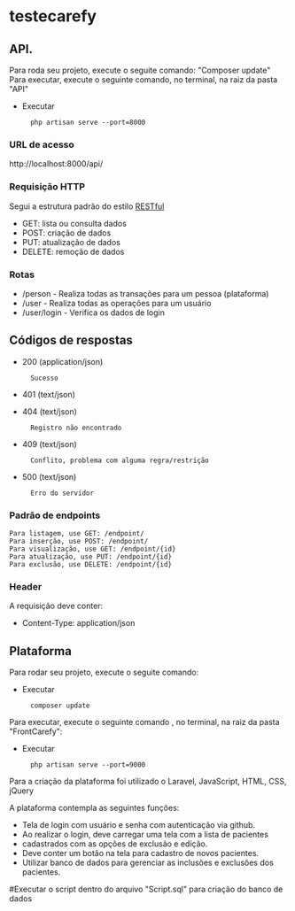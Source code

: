# testecarefy

##  API.
  
Para roda seu projeto, execute o seguite comando: "Composer update"
Para executar, execute o seguinte comando, no terminal, na raiz da pasta "API"

+ Executar

        php artisan serve --port=8000
  

### URL de acesso
http://localhost:8000/api/

### Requisição HTTP

Segui a estrutura padrão do estilo [RESTful](https://en.wikipedia.org/wiki/Representational_state_transfer)

- GET: lista ou consulta dados
- POST: criação de dados
- PUT: atualização de dados
- DELETE: remoção de dados


### Rotas


+ /person - Realiza todas as transações para um pessoa (plataforma)
+ /user - Realiza todas as operações para um usuário
+ /user/login - Verifica os dados de login



## Códigos de respostas

+ 200 (application/json)

        Sucesso

+ 401 (text/json)


+ 404 (text/json)

        Registro não encontrado

+ 409 (text/json)

        Conflito, problema com alguma regra/restrição 

+ 500 (text/json)

        Erro do servidor


### Padrão de endpoints
    Para listagem, use GET: /endpoint/
    Para inserção, use POST: /endpoint/
    Para visualização, use GET: /endpoint/{id}
    Para atualização, use PUT: /endpoint/{id}
    Para exclusão, use DELETE: /endpoint/{id}
    
    

### Header
A requisição deve conter:

- Content-Type: application/json


## Plataforma

Para rodar seu projeto, execute o seguite comando: 

+ Executar

        composer update

Para executar, execute o seguinte comando , no terminal, na raiz da pasta "FrontCarefy":

+ Executar

        php artisan serve --port=9000

Para a criação da plataforma foi utilizado o Laravel, JavaScript, HTML, CSS, jQuery

A plataforma contempla as seguintes funções:

+ Tela de login com usuário e senha com autenticação via github.
+ Ao realizar o login, deve carregar uma tela com a lista de pacientes
+ cadastrados com as opções de exclusão e edição.
+ Deve conter um botão na tela para cadastro de novos pacientes.
+ Utilizar banco de dados para gerenciar as inclusões e exclusões dos
pacientes.

#Executar o script dentro do arquivo "Script.sql" para criação do banco de dados






